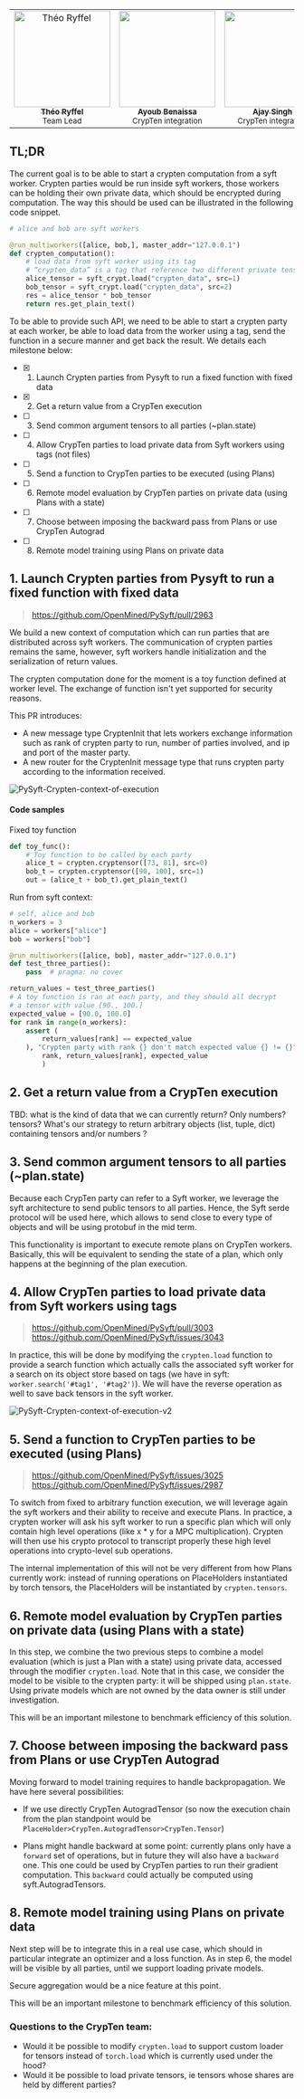<table>
  <tr>
    <td align="center">
      <a href="https://github.com/LaRiffle">
        <img src="https://avatars3.githubusercontent.com/u/12446521?s=240" width="170px;" alt="Théo Ryffel">
        <br /><sub><b>Théo Ryffel</b></sub></a><br />
        <sub>Team Lead</sub>
      </a>
    </td>
    <td align="center">
      <a href="https://github.com/youben11">
        <img src="https://avatars0.githubusercontent.com/u/21220087?s=240" width="170px;" alt="">
        <br /><sub><b>Ayoub Benaissa</b></sub></a><br />
        <sub>CrypTen integration</sub>
      </a>
    </td>
    <td align="center">
      <a href="https://github.com/ajnovice">
        <img src="https://avatars3.githubusercontent.com/u/3927652?s=240" width="170px;" alt="">
        <br /><sub><b>Ajay Singh</b></sub></a><br />
        <sub>CrypTen integration</sub>
      </a>
    </td>
    <td align="center">
      <a href="https://github.com/gmuraru">
        <img src="https://avatars1.githubusercontent.com/u/7805588?s=240" width="170px;" alt="">
        <br /><sub><b>George Muraru</b></sub></a><br />
        <sub>CrypTen integration</sub>
      </a>
    </td>
  </tr>
</table>

## TL;DR

The current goal is to be able to start a crypten computation from a syft worker. Crypten parties would be run inside syft workers, those workers can be holding their own private data, which should be encrypted during computation. The way this should be used can be illustrated in the following code snippet.

```python
# alice and bob are syft workers

@run_multiworkers([alice, bob,], master_addr="127.0.0.1")
def crypten_computation():
	# load data from syft worker using its tag
	# “crypten_data” is a tag that reference two different private tensors at alice and bob
	alice_tensor = syft_crypt.load("crypten_data", src=1)
	bob_tensor = syft_crypt.load("crypten_data", src=2)
	res = alice_tensor * bob_tensor
	return res.get_plain_text()
```

To be able to provide such API, we need to be able to start a crypten party at each worker, be able to load data from the worker using a tag, send the function in a secure manner and get back the result. We details each milestone below:

- [x] 1. Launch Crypten parties from Pysyft to run a fixed function with fixed data
- [x] 2. Get a return value from a CrypTen execution
- [ ] 3. Send common argument tensors to all parties (~plan.state)
- [ ] 4. Allow CrypTen parties to load private data from Syft workers using tags (not files)
- [ ] 5. Send a function to CrypTen parties to be executed (using Plans)
- [ ] 6. Remote model evaluation by CrypTen parties on private data (using Plans with a state)
- [ ] 7. Choose between imposing the backward pass from Plans or use CrypTen Autograd
- [ ] 8. Remote model training using Plans on private data

## 1. Launch Crypten parties from Pysyft to run a fixed function with fixed data

> https://github.com/OpenMined/PySyft/pull/2963

We build a new context of computation which can run parties that are distributed across syft workers. The communication of crypten parties remains the same, however, syft workers handle initialization and the serialization of return values.

The crypten computation done for the moment is a toy function defined at worker level. The exchange of function isn't yet supported for security reasons.

This PR introduces:

- A new message type CryptenInit that lets workers exchange information such as rank of crypten party to run, number of parties involved, and ip and port of the master party.
- A new router for the CryptenInit message type that runs crypten party according to the information received.

![PySyft-Crypten-context-of-execution](https://user-images.githubusercontent.com/21220087/73119691-cd7d2900-3f65-11ea-91aa-afd70c8f8aee.png)


#### Code samples

Fixed toy function
```python
def toy_func():
    # Toy function to be called by each party
    alice_t = crypten.cryptensor([73, 81], src=0)
    bob_t = crypten.cryptensor([90, 100], src=1)
    out = (alice_t + bob_t).get_plain_text()
```

Run from syft context:
```python
# self, alice and bob
n_workers = 3
alice = workers["alice"]
bob = workers["bob"]

@run_multiworkers([alice, bob], master_addr="127.0.0.1")
def test_three_parties():
    pass  # pragma: no cover

return_values = test_three_parties()
# A toy function is ran at each party, and they should all decrypt
# a tensor with value [90., 100.]
expected_value = [90.0, 100.0]
for rank in range(n_workers):
    assert (
        return_values[rank] == expected_value
    ), "Crypten party with rank {} don't match expected value {} != {}".format(
        rank, return_values[rank], expected_value
        )
```

## 2. Get a return value from a CrypTen execution

TBD: what is the kind of data that we can currently return? Only numbers? tensors?
What's our strategy to return arbitrary objects (list, tuple, dict) containing tensors and/or numbers ?

## 3. Send common argument tensors to all parties (~plan.state)

Because each CrypTen party can refer to a Syft worker, we leverage the syft architecture to send public tensors to all parties. Hence, the Syft serde protocol will be used here, which allows to send close to every type of objects and will be using protobuf in the mid term.

This functionality is important to execute remote plans on CrypTen workers. Basically, this will be equivalent to sending the state of a plan, which only happens at the beginning of the plan execution.

## 4. Allow CrypTen parties to load private data from Syft workers using tags

> https://github.com/OpenMined/PySyft/pull/3003
> https://github.com/OpenMined/PySyft/issues/3043

In practice, this will be done by modifying the `crypten.load` function to provide a search function which actually calls the associated syft worker for a search on its object store based on tags (we have in syft: `worker.search('#tag1', '#tag2')`). We will have the reverse operation as well to save back tensors in the syft worker.

![PySyft-Crypten-context-of-execution-v2](https://user-images.githubusercontent.com/21220087/74042481-e820ba80-49c7-11ea-9c72-99bd0f2f0b8d.png)


## 5. Send a function to CrypTen parties to be executed (using Plans)

> https://github.com/OpenMined/PySyft/issues/3025
> https://github.com/OpenMined/PySyft/issues/2987

To switch from fixed to arbitrary function execution, we will leverage again the syft workers and their ability to receive and execute Plans. In practice, a crypten worker will ask his syft worker to run a specific plan which will only contain high level operations (like x * y for a MPC multiplication). Crypten will then use his crypto protocol to transcript properly these high level operations into crypto-level sub operations.

The internal implementation of this will not be very different from how Plans currently work: instead of running operations on PlaceHolders instantiated by torch tensors, the PlaceHolders will be instantiated by `crypten.tensors`.

## 6. Remote model evaluation by CrypTen parties on private data (using Plans with a state)

In this step, we combine the two previous steps to combine a model evaluation (which is just a Plan with a state) using private data, accessed through the  modifier `crypten.load`. Note that in this case, we consider the model to be visible to the crypten party: it will be shipped using `plan.state`. Using private models which are not owned by the data owner is still under investigation.

This will be an important milestone to benchmark efficiency of this solution.

## 7. Choose between imposing the backward pass from Plans or use CrypTen Autograd

Moving forward to model training requires to handle backpropagation. We have here several possibilities:
- If we use directly CrypTen AutogradTensor (so now the execution chain from the plan standpoint would be `PlaceHolder>CrypTen.AutogradTensor>CrypTen.Tensor`)

- Plans might handle backward at some point: currently plans only have a `forward` set of operations, but in future they will also have a `backward` one. This one could be used by CrypTen parties to run their gradient computation. This `backward` could actually be computed using syft.AutogradTensors.

## 8. Remote model training using Plans on private data

Next step will be to integrate this in a real use case, which should in particular integrate an optimizer and a loss function. As in step 6, the model will be visible by all parties, until we support loading private models.

Secure aggregation would be a nice feature at this point.

This will be an important milestone to benchmark efficiency of this solution.


### Questions to the CrypTen team:
- Would it be possible to modify `crypten.load` to support custom loader for tensors instead of `torch.load` which is currently used under the hood?
- Would it be possible to load private tensors, ie tensors whose shares are held by different parties?

